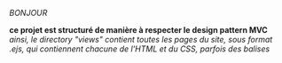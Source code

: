 _BONJOUR_

**ce projet est structuré de manière à respecter le design pattern MVC**
*ainsi, le directory "views" contient toutes les pages du site, sous format .ejs, qui contiennent chacune de l'HTML et du CSS, parfois des balises <script> en javascript.*
*le directory routes contient quand à lui tout le code javascript du controlleur et du modèle.*

__ le projet est codé en javascript, et utilise express___

pour lancer le projet, veuillez lancer les images docker, par exemple en utilisant la commande `sudo docker-compose run --build`

* le fichier dashboard.ejs contient tout l'html et css de la page dashboard
* le fichier settings.ejs contient celui de la page settings
* le fichier login.ejs contient celui de la page login
* les routes sont placées dans le fichier index.js

